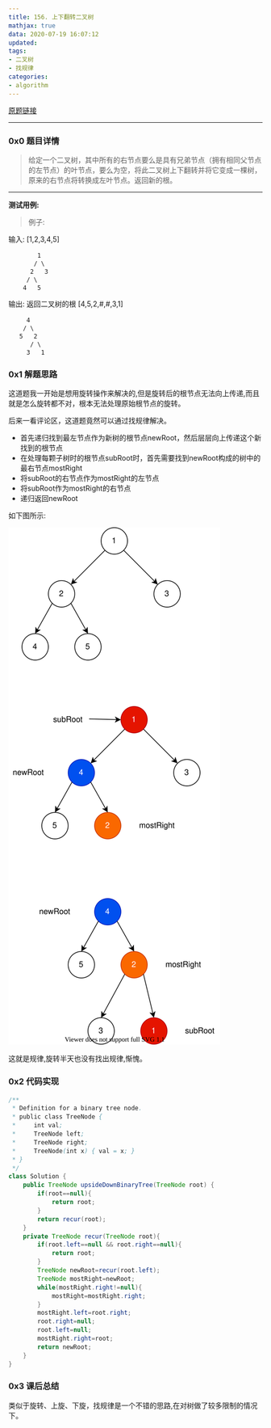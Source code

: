 ```yaml
---
title: 156. 上下翻转二叉树
mathjax: true
data: 2020-07-19 16:07:12
updated:
tags:
- 二叉树
- 找规律
categories:
- algorithm
---
```


[原题链接](https://leetcode-cn.com/problems/binary-tree-upside-down/)

---

### 0x0 题目详情

>给定一个二叉树，其中所有的右节点要么是具有兄弟节点（拥有相同父节点的左节点）的叶节点，要么为空，将此二叉树上下翻转并将它变成一棵树， 原来的右节点将转换成左叶节点。返回新的根。

---

**测试用例:**

>例子:

输入: [1,2,3,4,5]

            1  
           / \ 
          2   3
         / \   
        4   5   

输出: 返回二叉树的根 [4,5,2,#,#,3,1]

         4
        / \
       5   2
          / \
         3   1  


### 0x1 解题思路

这道题我一开始是想用旋转操作来解决的,但是旋转后的根节点无法向上传递,而且就是怎么旋转都不对，根本无法处理原始根节点的旋转。

后来一看评论区，这道题竟然可以通过找规律解决。

- 首先递归找到最左节点作为新树的根节点newRoot，然后层层向上传递这个新找到的根节点
- 在处理每颗子树时的根节点subRoot时，首先需要找到newRoot构成的树中的最右节点mostRight
- 将subRoot的右节点作为mostRight的左节点
- 将subRoot作为mostRight的右节点
- 递归返回newRoot

如下图所示:

![156](images/156.drawio.svg)

这就是规律,旋转半天也没有找出规律,惭愧。


### 0x2 代码实现

``` java
/**
 * Definition for a binary tree node.
 * public class TreeNode {
 *     int val;
 *     TreeNode left;
 *     TreeNode right;
 *     TreeNode(int x) { val = x; }
 * }
 */
class Solution {
    public TreeNode upsideDownBinaryTree(TreeNode root) {
        if(root==null){
            return root;
        }
        return recur(root);
    }
    private TreeNode recur(TreeNode root){
        if(root.left==null && root.right==null){
            return root;
        }
        TreeNode newRoot=recur(root.left);
        TreeNode mostRight=newRoot;
        while(mostRight.right!=null){
            mostRight=mostRight.right;
        }
        mostRight.left=root.right;
        root.right=null;
        root.left=null;
        mostRight.right=root;
        return newRoot;
    }
}
```

### 0x3 课后总结

类似于旋转、上旋、下旋，找规律是一个不错的思路,在对树做了较多限制的情况下。